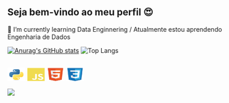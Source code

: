 ## Seja bem-vindo ao meu perfil 😍
🌱 I’m currently learning Data Enginnering / Atualmente estou aprendendo Engenharia de Dados

[![Anurag's GitHub stats](https://github-readme-stats.vercel.app/api?username=Lelibi)](https://github.com/anuraghazra/github-readme-stats)
![Top Langs](https://github-readme-stats.vercel.app/api/top-langs/?username=Lelibi&langs_count=8)

<div style="display: inline_block"><br>
  <img align="center" alt="Le-Python" height="30" width="40" src="https://raw.githubusercontent.com/devicons/devicon/master/icons/python/python-original.svg">
  <img align="center" alt="Le-Js" height="30" width="40" src="https://raw.githubusercontent.com/devicons/devicon/master/icons/javascript/javascript-plain.svg">
  <img align="center" alt="Le-HTML" height="30" width="40" src="https://raw.githubusercontent.com/devicons/devicon/master/icons/html5/html5-original.svg">
  <img align="center" alt="Le-CSS" height="30" width="40" src="https://raw.githubusercontent.com/devicons/devicon/master/icons/css3/css3-original.svg">
</div>
</br>
<div> 
 <a href="[https://www.linkedin.com/in/rafaella-ballerini-45875016a](https://www.linkedin.com/in/leandro-de-lima-bispo-116b1125a/)" target="_blank"><img src="https://img.shields.io/badge/-LinkedIn-%230077B5?style=for-the-badge&logo=linkedin&logoColor=white" target="_blank"></a> 
  
</div>
